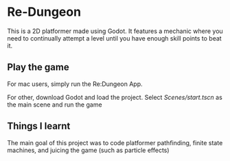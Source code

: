 # Re-Dungeon

This is a 2D platformer made using Godot. It features a mechanic where you need to continually attempt a level until you have enough skill points to beat it. 

## Play the game

For mac users, simply run the Re:Dungeon App.

For other, download Godot and load the project. Select *Scenes/start.tscn* as the main scene and run the game

## Things I learnt

The main goal of this project was to code platformer pathfinding, finite state machines, and juicing the game (such as particle effects)
